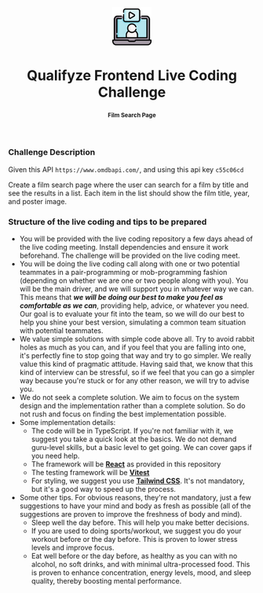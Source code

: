 <br />
<br />

<p align="center">
  <img src=".images/video-call.png" alt="qualifyze live coding challenge" width="80" height="80">
</p>


<h1 align="center">
  <b>
    Qualifyze Frontend Live Coding Challenge
  </b>
  <br />
  <h4 align="center"><small>Film Search Page</small></h4>
</h1>

<br />

### Challenge Description

Given this API `https://www.omdbapi.com/`, and using this api key `c55c06cd`

Create a film search page where the user can search for a film by title and see the results in a list. Each item in the list should show the film title, year, and poster image.

### Structure of the live coding and tips to be prepared

- You will be provided with the live coding repository a few days ahead of the live coding meeting. Install dependencies and ensure it work beforehand. The challenge will be provided on the live coding meet.
- You will be doing the live coding call along with one or two potential teammates in a pair-programming or mob-programming fashion (depending on whether we are one or two people along with you). You will be the main driver, and we will support you in whatever way we can. This means that **_we will be doing our best to make you feel as comfortable as we can_**, providing help, advice, or whatever you need. Our goal is to evaluate your fit into the team, so we will do our best to help you shine your best version, simulating a common team situation with potential teammates.
- We value simple solutions with simple code above all. Try to avoid rabbit holes as much as you can, and if you feel that you are falling into one, it's perfectly fine to stop going that way and try to go simpler. We really value this kind of pragmatic attitude. Having said that, we know that this kind of interview can be stressful, so if we feel that you can go a simpler way because you're stuck or for any other reason, we will try to advise you.
- We do not seek a complete solution. We aim to focus on the system design and the implementation rather than a complete solution. So do not rush and focus on finding the best implementation possible.
- Some implementation details:
  - The code will be in TypeScript. If you're not familiar with it, we suggest you take a quick look at the basics. We do not demand guru-level skills, but a basic level to get going. We can cover gaps if you need help.
  - The framework will be **[React](https://react.dev/)** as provided in this repository
  - The testing framework will be **[Vitest](https://vitest.dev/)**
  - For styling, we suggest you use **[Tailwind CSS](https://tailwindcss.com/)**. It's not mandatory, but it's a good way to speed up the process.
- Some other tips. For obvious reasons, they're not mandatory, just a few suggestions to have your mind and body as fresh as possible (all of the suggestions are proven to improve the freshness of body and mind).
  - Sleep well the day before. This will help you make better decisions.
  - If you are used to doing sports/workout, we suggest you do your workout before or the day before. This is proven to lower stress levels and improve focus.
  - Eat well before or the day before, as healthy as you can with no alcohol, no soft drinks, and with minimal ultra-processed food. This is proven to enhance concentration, energy levels, mood, and sleep quality, thereby boosting mental performance.

